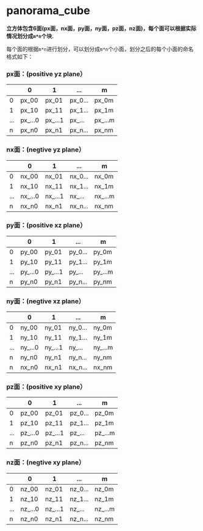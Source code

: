 # panorama_cube

**立方体包含6面(px面，nx面，py面，ny面，pz面，nz面)，每个面可以根据实际情况划分成`m*n`个块.**


每个面的根据`m*n`进行划分，可以划分成`m*n`个小面，划分之后的每个小面的命名格式如下：

### px面：(positive yz plane）

|  | 0 | 1 | ... | m |
| --- | --- | --- | --- | --- |
| 0 | px_00 | px_01 | px_0... | px_0m |
| 1 | px_10 | px_11 | px_1... | px_1m |
| ... | px_...0 | px_...1 | px_... | px_...m |
| n | px_n0 | px_n1 | px_n... | px_nm |

### nx面：(negtive yz plane）

|  | 0 | 1 | ... | m |
| --- | --- | --- | --- | --- |
| 0 | nx_00 | nx_01 | nx_0... | nx_0m |
| 1 | nx_10 | nx_11 | nx_1... | nx_1m |
| ... | nx_...0 | nx_...1 | nx_... | nx_...m |
| n | nx_n0 | nx_n1 | nx_n... | nx_nm |

### py面：(positive xz plane）

|  | 0 | 1 | ... | m |
| --- | --- | --- | --- | --- |
| 0 | py_00 | py_01 | py_0... | py_0m |
| 1 | py_10 | py_11 | py_1... | py_1m |
| ... | py_...0 | py_...1 | py_... | py_...m |
| n | py_n0 | py_n1 | py_n... | py_nm |

### ny面：(negtive xz plane）

|  | 0 | 1 | ... | m |
| --- | --- | --- | --- | --- |
| 0 | ny_00 | ny_01 | ny_0... | ny_0m |
| 1 | ny_10 | ny_11 | ny_1... | ny_1m |
| ... | ny_...0 | ny_...1 | ny_... | ny_...m |
| n | ny_n0 | ny_n1 | ny_n... | ny_nm |
| n | nx_n0 | nx_n1 | nx_n... | nx_nm |

### pz面：(positive xy plane）

|  | 0 | 1 | ... | m |
| --- | --- | --- | --- | --- |
| 0 | pz_00 | pz_01 | pz_0... | pz_0m |
| 1 | pz_10 | pz_11 | pz_1... | pz_1m |
| ... | pz_...0 | pz_...1 | pz_... | pz_...m |
| n | pz_n0 | pz_n1 | pz_n... | pz_nm |

### nz面：(negtive xy plane）

|  | 0 | 1 | ... | m |
| --- | --- | --- | --- | --- |
| 0 | nz_00 | nz_01 | nz_0... | nz_0m |
| 1 | nz_10 | nz_11 | nz_1... | nz_1m |
| ... | nz_...0 | nz_...1 | nz_... | nz_...m |
| n | nz_n0 | nz_n1 | nz_n... | nz_nm |
